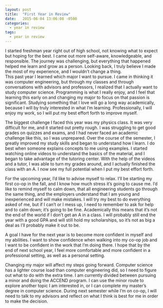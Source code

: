 ```yaml
---
layout: post
title:  "First Year in Review"
date:   2015-06-04 13:06:08 -0500
categories: 
  - year in review
tags: 
  - year in review
---
```


I started freshman year right out of high school, not knowing what to expect but hoping for the best. I came out more self-aware, knowledgeable, and responsible. The journey was challenging, but everything that happened helped me learn and grow as a person. Looking back, I truly believe I made the most of my experience, and I wouldn’t change a thing.  
This past year I learned which major I want to pursue. I came in thinking it was computer engineering, but through my classes and through conversations with advisors and professors, I realized that I actually want to study computer science. Programming is what I really enjoy, and I feel that learning this early on and changing my major to focus on that passion is significant. Studying something that I love will go a long way academically, because I will by truly interested in what I’m learning. Professionally, I will enjoy my work, so I will put my best effort forth to improve myself.  

The biggest challenge I faced this year was my physics class. It was very difficult for me, and it started out pretty rough. I was struggling to get good grades on quizzes and exams, and I had never faced an academic challenge like this, so I was unprepared. Over the course of the semester, I greatly improved my study skills and began to understand how I learn. I do best when someone explains concepts to me using examples. I started watching online videos to understand the basics of the material, and I began to take advantage of the tutoring center. With the help of the videos and a tutor, I was able to turn my grades around, and I actually finished the class with an A. I now see my full potential when I put my best effort forth.  
  
For the upcoming year, I’d like to advise myself to relax. I’ll be starting my first co-op in the fall, and I know how much stress it’s going to cause me. I’d like to remind myself to calm down, that all engineering students go through the same thing, and the employers understand that I am young and inexperienced and will make mistakes. I will try my best to do everything asked of me, but if I can’t or I mess up, I need to remember to ask for help and to calm down; it’s going to be fine. Academically this means that it’s not the end of the world if I don’t get an A in a class. I will probably still end the year with a good GPA and will still hold my scholarships, so it’s not as big a deal as I’ll probably make it out to be.  

A goal I have for the next year is to become more confident in myself and my abilities. I want to show confidence when walking into my co-op job and I want to be confident in the work that I’m doing there. I hope that by the end of next school year, I feel more comfortable and more confident in a professional setting, as well as a personal setting.  

Changing my major will affect my steps going forward. Computer science has a lighter course load than computer engineering did, so I need to figure out what to do with the extra time. I am currently divided between pursuing a minor and doing the ACCEND program. I can use the minor route to explore another topic I am interested in, or I can complete my master’s degree in computer science. During next semester while I’m on co-op, I will need to talk to my advisors and reflect on what I think is best for me in order to make the decision.
